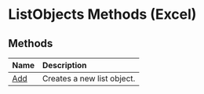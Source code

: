 
# ListObjects Methods (Excel)

## Methods



|**Name**|**Description**|
|:-----|:-----|
| [Add](764dafed-d4e3-82b9-df8c-68a358319491.md)|Creates a new list object.|
